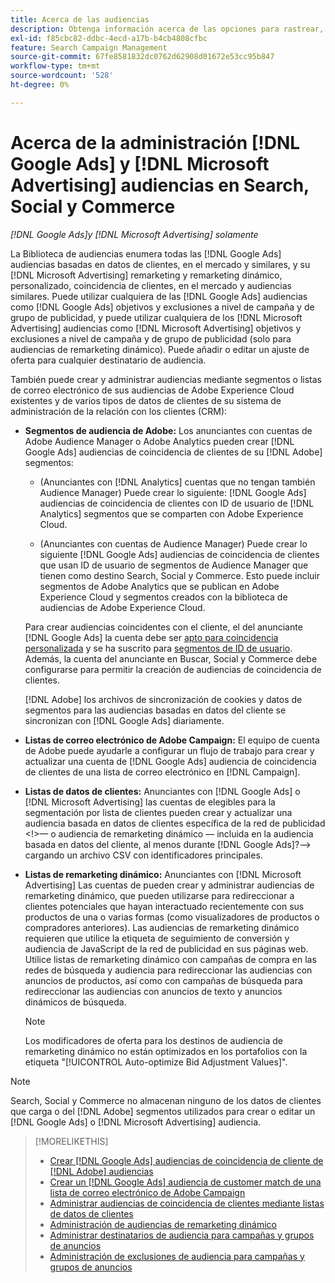 ```yaml
---
title: Acerca de las audiencias
description: Obtenga información acerca de las opciones para rastrear, crear y administrar [!DNL Google Ads] y [!DNL Microsoft Advertising] audiencias.
exl-id: f85cbc82-ddbc-4ecd-a17b-b4cb4808cfbc
feature: Search Campaign Management
source-git-commit: 67fe8581832dc0762d62908d01672e53cc95b847
workflow-type: tm+mt
source-wordcount: '528'
ht-degree: 0%

---
```


# Acerca de la administración [!DNL Google Ads] y [!DNL Microsoft Advertising] audiencias en Search, Social y Commerce

*[!DNL Google Ads]y [!DNL Microsoft Advertising] solamente*

La Biblioteca de audiencias enumera todas las [!DNL Google Ads] audiencias basadas en datos de clientes, en el mercado y similares, y su [!DNL Microsoft Advertising] remarketing y remarketing dinámico, personalizado, coincidencia de clientes, en el mercado y audiencias similares. Puede utilizar cualquiera de las [!DNL Google Ads] audiencias como [!DNL Google Ads] objetivos y exclusiones a nivel de campaña y de grupo de publicidad, y puede utilizar cualquiera de los [!DNL Microsoft Advertising] audiencias como [!DNL Microsoft Advertising] objetivos y exclusiones a nivel de campaña y de grupo de publicidad (solo para audiencias de remarketing dinámico). Puede añadir o editar un ajuste de oferta para cualquier destinatario de audiencia.

También puede crear y administrar audiencias mediante segmentos o listas de correo electrónico de sus audiencias de Adobe Experience Cloud existentes y de varios tipos de datos de clientes de su sistema de administración de la relación con los clientes (CRM):

* **Segmentos de audiencia de Adobe:** Los anunciantes con cuentas de Adobe Audience Manager o Adobe Analytics pueden crear [!DNL Google Ads] audiencias de coincidencia de clientes de su [!DNL Adobe] segmentos:

   * (Anunciantes con [!DNL Analytics] cuentas que no tengan también Audience Manager) Puede crear lo siguiente: [!DNL Google Ads] audiencias de coincidencia de clientes con ID de usuario de [!DNL Analytics] segmentos que se comparten con Adobe Experience Cloud.

   * (Anunciantes con cuentas de Audience Manager) Puede crear lo siguiente [!DNL Google Ads] audiencias de coincidencia de clientes que usan ID de usuario de segmentos de Audience Manager que tienen como destino Search, Social y Commerce. Esto puede incluir segmentos de Adobe Analytics que se publican en Adobe Experience Cloud y segmentos creados con la biblioteca de audiencias de Adobe Experience Cloud.

  Para crear audiencias coincidentes con el cliente, el del anunciante [!DNL Google Ads] la cuenta debe ser [apto para coincidencia personalizada](https://support.google.com/adspolicy/answer/6299717) y se ha suscrito para [segmentos de ID de usuario](https://support.google.com/google-ads/answer/9199250). Además, la cuenta del anunciante en Buscar, Social y Commerce debe configurarse para permitir la creación de audiencias de coincidencia de clientes.

  [!DNL Adobe] los archivos de sincronización de cookies y datos de segmentos para las audiencias basadas en datos del cliente se sincronizan con [!DNL Google Ads] diariamente.

* **Listas de correo electrónico de Adobe Campaign:** El equipo de cuenta de Adobe puede ayudarle a configurar un flujo de trabajo para crear y actualizar una cuenta de [!DNL Google Ads] audiencia de coincidencia de clientes de una lista de correo electrónico en [!DNL Campaign].

* **Listas de datos de clientes:** Anunciantes con [!DNL Google Ads] o [!DNL Microsoft Advertising] las cuentas de elegibles para la segmentación por lista de clientes pueden crear y actualizar una audiencia basada en datos de clientes específica de la red de publicidad &lt;!>— o audiencia de remarketing dinámico — incluida en la audiencia basada en datos del cliente, al menos durante [!DNL Google Ads]?—> cargando un archivo CSV con identificadores principales.

* **Listas de remarketing dinámico:** Anunciantes con [!DNL Microsoft Advertising] Las cuentas de pueden crear y administrar audiencias de remarketing dinámico, que pueden utilizarse para redireccionar a clientes potenciales que hayan interactuado recientemente con sus productos de una o varias formas (como visualizadores de productos o compradores anteriores). Las audiencias de remarketing dinámico requieren que utilice la etiqueta de seguimiento de conversión y audiencia de JavaScript de la red de publicidad en sus páginas web. Utilice listas de remarketing dinámico con campañas de compra en las redes de búsqueda y audiencia para redireccionar las audiencias con anuncios de productos, así como con campañas de búsqueda para redireccionar las audiencias con anuncios de texto y anuncios dinámicos de búsqueda. <!--[For [!DNL Google Ads], these are technically included in a customer data-based audience, so word this all carefully when we add support for them.]-->

  >[!NOTE]
  >
  >Los modificadores de oferta para los destinos de audiencia de remarketing dinámico no están optimizados en los portafolios con la etiqueta &quot;[!UICONTROL Auto-optimize Bid Adjustment Values]&quot;.

>[!NOTE]
>
>Search, Social y Commerce no almacenan ninguno de los datos de clientes que carga o del [!DNL Adobe] segmentos utilizados para crear o editar un [!DNL Google Ads] o [!DNL Microsoft Advertising] audiencia.

>[!MORELIKETHIS]
>
>* [Crear [!DNL Google Ads] audiencias de coincidencia de cliente de [!DNL Adobe] audiencias](google-audience-from-adobe-audience.md)
>* [Crear un [!DNL Google Ads] audiencia de customer match de una lista de correo electrónico de Adobe Campaign](google-audience-from-campaign-email-list.md)
>* [Administrar audiencias de coincidencia de clientes mediante listas de datos de clientes](audience-from-customer-data-list.md)
>* [Administración de audiencias de remarketing dinámico](audience-dynamic-remarketing-manage.md)
>* [Administrar destinatarios de audiencia para campañas y grupos de anuncios](audience-targets-manage.md)
>* [Administración de exclusiones de audiencia para campañas y grupos de anuncios](audience-exclusions-manage.md)
